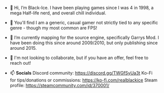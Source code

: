 - 👋 Hi, I’m Black-Ice. I have been playing games since I was 4 in 1998, a mega Half-life nerd, and overall chill individual.
  
- 👀 You'll find I am a generic, casual gamer not strictly tied to any specific genre - though my most common are FPS!
  
- 🌱 I’m currently mapping for the source engine, specifically Garrys Mod. I have been doing this since around 2009/2010, but only publishing since around 2015.
  
- 💞️ I'm not looking to collaborate, but if you have an offer, feel free to reach out!
  
- 📫 **Socials**
  Discord community: https://discord.gg/TWGfSyUa3t
  Ko-Fi for tips/donations or commissions: https://ko-fi.com/realblackice
  Steam profile: https://steamcommunity.com/id/370001/
  

<!---
BlackIceKB/BlackIceKB is a ✨ special ✨ repository because its `README.md` (this file) appears on your GitHub profile.
You can click the Preview link to take a look at your changes.
--->
